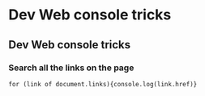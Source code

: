 # Dev Web console tricks

## Dev Web console tricks

### Search all the links on the page

`for (link of document.links){console.log(link.href)}`

